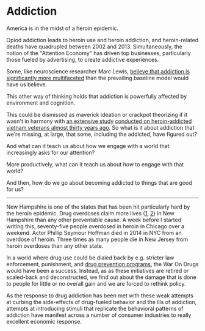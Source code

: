 # Addiction

America is in the midst of a heroin epidemic.

Opiod addiction leads to heroin use and heroin addiction, and heroin-related deaths
have quadrupled between 2002 and 2013. Simultaneously,
the notion of the "Attention Economy" has driven top businesses,
particularly those fueled by advertising, to create addictive experiences.

Some, like neuroscience researcher Marc Lewis,
[believe that addiction is significantly more multifaceted](http://www.theguardian.com/culture/2015/aug/30/marc-lewis-the-neuroscientist-who-believes-addiction-is-not-a-disease)
than the prevailing baseline model would have us believe.

This other way of thinking holds that addiction
is powerfully affected by environment and cognition.

This could be dismissed as maverick ideation or crackpot theorizing
if it wasn't in harmony with [an extensive study](http://www.npr.org/sections/health-shots/2012/01/02/144431794/what-vietnam-taught-us-about-breaking-bad-habits) [conducted on
heroin-addicted vietnam veterans almost thirty years ago](http://onlinelibrary.wiley.com/doi/10.1111/j.1521-0391.2010.00046.x/abstract).
So what is it about addiction that we're missing, at large,
that some, including the addicted, have figured out?

And what can it teach us about how we engage with a world that
increasingly asks for our attention?

More productively, what can it teach us about _how_ to engage with that world?

And then, how do we go about becoming addicted to things that are good for us?

---

New Hampshire is one of the states that has been hit particularly hard by the heroin epidemic.
Drug overdoses claim more lives ([1](https://guinta.house.gov/media-center/press-releases/reps-guinta-and-kuster-lead-bipartisan-task-force-combat-heroin-epidemic), [2](https://guinta.house.gov/media-center/press-releases/reps-kuster-and-guinta-introduce-stop-abuse-act-address-heroin-epidemic)) in New Hampshire than any other preventable cause. A week before I started writing this, seventy-five people overdosed in heroin in Chicago over a weekend.
Actor Phillip Seymour Hoffman died in 2014 in NYC from an overdose of heroin. Three times as many people die in New Jersey from heroin overdoses than any other state.

In a world where drug use could be dialed back by e.g. stricter law enforcement,
punishment, and [drug prevention programs](http://priceonomics.com/dare-the-anti-drug-program-that-never-actually/), the War On Drugs would have been a success.
Instead, as as these initiatives are retired or scaled-back and deconstructed,
we find out about the damage that is done to people for little or no overall gain
and we are forced to rethink policy.

As the response to drug addiction has been met with these weak attempts
at curbing the side-effects of drug-fueled behavior and the ills of addiction,
attempts at introducing stimuli that replicate the behavioral patterns of addiction
have manifest across a number of consumer industries to really excellent economic response.
